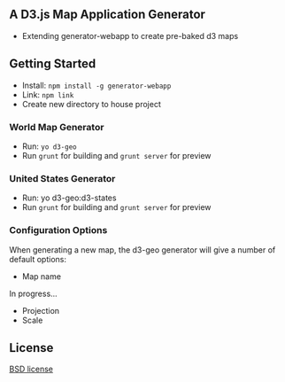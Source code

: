 ## A D3.js Map Application Generator
- Extending generator-webapp to create pre-baked d3 maps

## Getting Started

- Install: `npm install -g generator-webapp`
- Link: `npm link`
- Create new directory to house project

### World Map Generator
- Run: `yo d3-geo`
- Run `grunt` for building and `grunt server` for preview

### United States Generator
- Run: yo d3-geo:d3-states 
- Run `grunt` for building and `grunt server` for preview

### Configuration Options
When generating a new map, the d3-geo generator will give a number of default options: 
- Map name

In progress...
- Projection
- Scale

## License

[BSD license](http://opensource.org/licenses/bsd-license.php)
